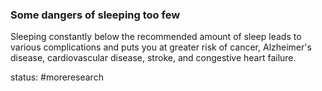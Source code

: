 ### Some dangers of sleeping too few

Sleeping constantly below the recommended amount of sleep leads to various complications and puts you at greater risk of cancer, Alzheimer's disease, cardiovascular disease, stroke, and congestive heart failure.

status: #moreresearch 